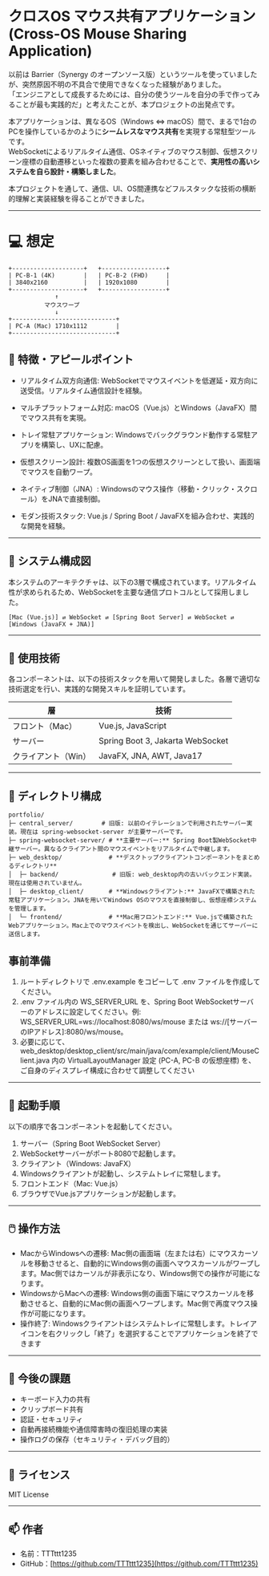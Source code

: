 # クロスOS マウス共有アプリケーション (Cross-OS Mouse Sharing Application)

以前は Barrier（Synergy のオープンソース版）というツールを使っていましたが、突然原因不明の不具合で使用できなくなった経験がありました。  
「エンジニアとして成長するためには、自分の使うツールを自分の手で作ってみることが最も実践的だ」と考えたことが、本プロジェクトの出発点です。

本アプリケーションは、異なるOS（Windows ⇔ macOS）間で、まるで1台のPCを操作しているかのように**シームレスなマウス共有**を実現する常駐型ツールです。  
WebSocketによるリアルタイム通信、OSネイティブのマウス制御、仮想スクリーン座標の自動遷移といった複数の要素を組み合わせることで、**実用性の高いシステムを自ら設計・構築しました**。

本プロジェクトを通して、通信、UI、OS間連携などフルスタックな技術の横断的理解と実装経験を得ることができました。

---

# 💻 想定
```
+--------------------+   +------------------+
| PC-B-1 (4K)        |   | PC-B-2 (FHD)     |
| 3840x2160          |   | 1920x1080        |
+--------------------+   +------------------+
             ↑
          マウスワープ
             ↓
+-----------------------------+
| PC-A (Mac) 1710x1112        |
+-----------------------------+
```

## 🔧 特徴・アピールポイント


* リアルタイム双方向通信: WebSocketでマウスイベントを低遅延・双方向に送受信。リアルタイム通信設計を経験。

* マルチプラットフォーム対応: macOS（Vue.js）とWindows（JavaFX）間でマウス共有を実現。

* トレイ常駐アプリケーション: Windowsでバックグラウンド動作する常駐アプリを構築し、UXに配慮。

* 仮想スクリーン設計: 複数OS画面を1つの仮想スクリーンとして扱い、画面端でマウスを自動ワープ。

* ネイティブ制御（JNA）: Windowsのマウス操作（移動・クリック・スクロール）をJNAで直接制御。

* モダン技術スタック: Vue.js / Spring Boot / JavaFXを組み合わせ、実践的な開発を経験。

---

## 📐 システム構成図

本システムのアーキテクチャは、以下の3層で構成されています。リアルタイム性が求められるため、WebSocketを主要な通信プロトコルとして採用しました。

```
[Mac (Vue.js)] ⇄ WebSocket ⇄ [Spring Boot Server] ⇄ WebSocket ⇄ [Windows (JavaFX + JNA)]
```

---

## 🧪 使用技術

各コンポーネントは、以下の技術スタックを用いて開発しました。各層で適切な技術選定を行い、実践的な開発スキルを証明しています。

| 層           | 技術                               |
| ----------- | -------------------------------- |
| フロント（Mac）   | Vue.js, JavaScript               |
| サーバー        | Spring Boot 3, Jakarta WebSocket |
| クライアント（Win） | JavaFX, JNA, AWT, Java17         |

---

## 📁 ディレクトリ構成

```
portfolio/
├─ central_server/        # 旧版: 以前のイテレーションで利用されたサーバー実装。現在は spring-websocket-server が主要サーバーです。
├─ spring-websocket-server/ # **主要サーバー:** Spring Boot製WebSocket中継サーバー。異なるクライアント間のマウスイベントをリアルタイムで中継します。
├─ web_desktop/             # **デスクトップクライアントコンポーネントをまとめるディレクトリ**
│  ├─ backend/               # 旧版: web_desktop内の古いバックエンド実装。現在は使用されていません。
│  ├─ desktop_client/       # **Windowsクライアント:** JavaFXで構築された常駐アプリケーション。JNAを用いてWindows OSのマウスを直接制御し、仮想座標システムを管理します。
│  └─ frontend/             # **Mac用フロントエンド:** Vue.jsで構築されたWebアプリケーション。Mac上でのマウスイベントを検出し、WebSocketを通じてサーバーに送信します。
```
## 事前準備
1. ルートディレクトリで .env.example をコピーして .env ファイルを作成してください。
2. .env ファイル内の WS_SERVER_URL を、Spring Boot WebSocketサーバーのアドレスに設定してください。例: WS_SERVER_URL=ws://localhost:8080/ws/mouse または ws://[サーバーのIPアドレス]:8080/ws/mouse。
3. 必要に応じて、web_desktop/desktop_client/src/main/java/com/example/client/MouseClient.java 内の VirtualLayoutManager 設定 (PC-A, PC-B の仮想座標) を、ご自身のディスプレイ構成に合わせて調整してください

---

## 🚀 起動手順
以下の順序で各コンポーネントを起動してください。
1. サーバー（Spring Boot WebSocket Server）
2. WebSocketサーバーがポート8080で起動します。
3. クライアント（Windows: JavaFX）
4. Windowsクライアントが起動し、システムトレイに常駐します。
5. フロントエンド（Mac: Vue.js）
6. ブラウザでVue.jsアプリケーションが起動します。

---

## 🖱️ 操作方法

* MacからWindowsへの遷移: Mac側の画面端（左または右）にマウスカーソルを移動させると、自動的にWindows側の画面へマウスカーソルがワープします。Mac側ではカーソルが非表示になり、Windows側での操作が可能になります。
* WindowsからMacへの遷移: Windows側の画面下端にマウスカーソルを移動させると、自動的にMac側の画面へワープします。Mac側で再度マウス操作が可能になります。
* 操作終了: Windowsクライアントはシステムトレイに常駐します。トレイアイコンを右クリックし「終了」を選択することでアプリケーションを終了できます

---

## 📌 今後の課題

* キーボード入力の共有
* クリップボード共有
* 認証・セキュリティ
* 自動再接続機能や通信障害時の復旧処理の実装  
* 操作ログの保存（セキュリティ・デバッグ目的）

---

## 📝 ライセンス

MIT License

---

## 📫 作者

* 名前：TTTttt1235
* GitHub：[https://github.com/TTTttt1235](https://github.com/TTTttt1235)

